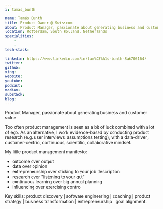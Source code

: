```yaml
---
i: tamas_bunth

name: Tamás Bunth
title: Product Owner @ Swisscom
about: Product Manager, passionate about generating business and customer value.
location: Rotterdam, South Holland, Netherlands
specialities:
    - 
    - 
tech-stack: 

linkedin: https://www.linkedin.com/in/tam%C3%A1s-bunth-8a6706164/
twitter: 
github: 
xing: 
website: 
youtube: 
podcast: 
medium: 
substack: 
blog: 
---
```


Product Manager, passionate about generating business and customer value.

Too often product management is seen as a bit of luck combined with a lot of ego. As an alternative, I work evidence-based by conducting product research (e.g. user interviews, assumptions testing), with a data-driven, customer-centric, continuous, scientific, collaborative mindset.

My little product management manifesto:
- outcome over output
- data over opinion
- entrepreneurship over sticking to your job description
- research over "listening to your gut"
- continuous learning over big annual planning
- influencing over exercising control

Key skills: product discovery | software engineering | coaching | product strategy | business transformation | entrepreneurship | goal alignment.